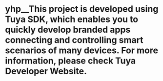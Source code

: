 # yhp__This project is developed using Tuya SDK, which enables you to quickly develop branded apps connecting and controlling smart scenarios of many devices. For more information, please check Tuya Developer Website.
